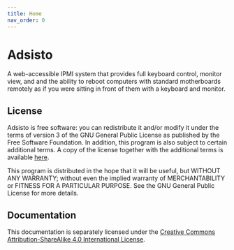 ```yaml
---
title: Home
nav_order: 0
---
```


# Adsisto

A web-accessible IPMI system that provides full keyboard control, monitor view, and
and the ability to reboot computers with standard motherboards remotely as if you
were sitting in front of them with a keyboard and monitor. 

## License

Adsisto is free software: you can redistribute it and/or modify it under the terms
of version 3 of the GNU General Public License as published by the Free Software
Foundation. In addition, this program is also subject to certain additional terms.
A copy of the license together with the additional terms is available [here](license.md).

This program is distributed in the hope that it will be useful, but WITHOUT ANY
WARRANTY; without even the implied warranty of MERCHANTABILITY or FITNESS FOR A 
PARTICULAR PURPOSE.  See the GNU General Public License for more details.

## Documentation

This documentation is separately licensed under the [Creative Commons Attribution-ShareAlike
4.0 International License](https://creativecommons.org/licenses/by-sa/4.0/).